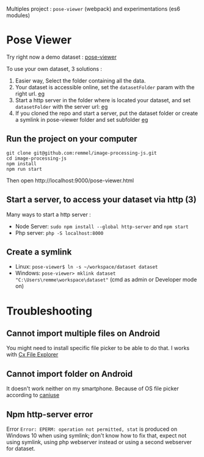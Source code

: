 Multiples project : `pose-viewer` (webpack) and experimentations (es6 modules)

# Pose Viewer

Try right now a demo dataset : [pose-viewer](http://remmel.github.com/image-processing-js/pose-viewer.html)

To use your own dataset, 3 solutions :
1. Easier way, Select the folder containing all the data.
2. Your dataset is accessible online, set the `datasetFolder` param with the right url. [eg](http://remmel.github.com/image-processing-js/pose-viewer.html?datasetType=ARENGINERECORDER&datasetFolder=https://mywebsite.me/dataset/scan123)
3. Start a http server in the folder where is located your dataset, and set `datasetFolder` with the server url: [eg](http://remmel.github.com/image-processing-js/pose-viewer.html?datasetType=ARENGINERECORDER&datasetFolder=http://localhost:8081)
4. If you cloned the repo and start a server, put the dataset folder or create a symlink in pose-viewer folder and set subfolder [eg](http://localhost:8081/pose-viewer/?datasetType=ARENGINERECORDER&datasetFolder=dataset/2020-11-26_121940)


## Run the project on your computer
```shell
git clone git@github.com:remmel/image-processing-js.git
cd image-processing-js
npm install
npm run start
```
Then open http://localhost:9000/pose-viewer.html

## Start a server, to access your dataset via http (3)

Many ways to start a http server :
- Node Server: `sudo npm install --global http-server` and `npm start`
- Php server: `php -S localhost:8000`

## Create a symlink
- Linux: `pose-viewer$ ln -s ~/workspace/dataset dataset`
- Windows: `pose-viewer> mklink dataset "C:\Users\remme\workspace\dataset"` (cmd as admin or Developer mode on)

# Troubleshooting
## Cannot import multiple files on Android
You might need to install specific file picker to be able to do that. I works with [Cx File Explorer](https://play.google.com/store/apps/details?id=com.cxinventor.file.explorer)

## Cannot import folder on Android
It doesn't work neither on my smartphone. Because of OS file picker according to [caniuse](https://caniuse.com/input-file-directory)

## Npm http-server error
Error `Error: EPERM: operation not permitted, stat` is produced on Windows 10 when using symlink; don't know how to fix that, expect not using symlink, using php webserver instead or using a second webserver for dataset.

